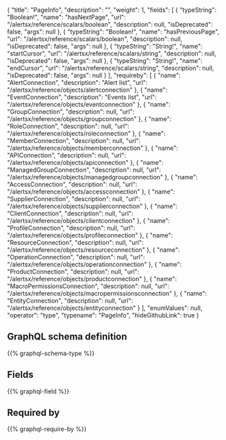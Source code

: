{
  "title": "PageInfo",
  "description": "",
  "weight": 1,
  "fields": [
    {
      "typeString": "Boolean!",
      "name": "hasNextPage",
      "url": "/alertsx/reference/scalars/boolean",
      "description": null,
      "isDeprecated": false,
      "args": null
    },
    {
      "typeString": "Boolean!",
      "name": "hasPreviousPage",
      "url": "/alertsx/reference/scalars/boolean",
      "description": null,
      "isDeprecated": false,
      "args": null
    },
    {
      "typeString": "String!",
      "name": "startCursor",
      "url": "/alertsx/reference/scalars/string",
      "description": null,
      "isDeprecated": false,
      "args": null
    },
    {
      "typeString": "String!",
      "name": "endCursor",
      "url": "/alertsx/reference/scalars/string",
      "description": null,
      "isDeprecated": false,
      "args": null
    }
  ],
  "requireby": [
    {
      "name": "AlertConnection",
      "description": "Alert list",
      "url": "/alertsx/reference/objects/alertconnection"
    },
    {
      "name": "EventConnection",
      "description": "Events list",
      "url": "/alertsx/reference/objects/eventconnection"
    },
    {
      "name": "GroupConnection",
      "description": null,
      "url": "/alertsx/reference/objects/groupconnection"
    },
    {
      "name": "RoleConnection",
      "description": null,
      "url": "/alertsx/reference/objects/roleconnection"
    },
    {
      "name": "MemberConnection",
      "description": null,
      "url": "/alertsx/reference/objects/memberconnection"
    },
    {
      "name": "APIConnection",
      "description": null,
      "url": "/alertsx/reference/objects/apiconnection"
    },
    {
      "name": "ManagedGroupConnection",
      "description": null,
      "url": "/alertsx/reference/objects/managedgroupconnection"
    },
    {
      "name": "AccessConnection",
      "description": null,
      "url": "/alertsx/reference/objects/accessconnection"
    },
    {
      "name": "SupplierConnection",
      "description": null,
      "url": "/alertsx/reference/objects/supplierconnection"
    },
    {
      "name": "ClientConnection",
      "description": null,
      "url": "/alertsx/reference/objects/clientconnection"
    },
    {
      "name": "ProfileConnection",
      "description": null,
      "url": "/alertsx/reference/objects/profileconnection"
    },
    {
      "name": "ResourceConnection",
      "description": null,
      "url": "/alertsx/reference/objects/resourceconnection"
    },
    {
      "name": "OperationConnection",
      "description": null,
      "url": "/alertsx/reference/objects/operationconnection"
    },
    {
      "name": "ProductConnection",
      "description": null,
      "url": "/alertsx/reference/objects/productconnection"
    },
    {
      "name": "MacroPermissionsConnection",
      "description": null,
      "url": "/alertsx/reference/objects/macropermissionsconnection"
    },
    {
      "name": "EntityConnection",
      "description": null,
      "url": "/alertsx/reference/objects/entityconnection"
    }
  ],
  "enumValues": null,
  "operator": "type",
  "typename": "PageInfo",
  "hideGithubLink": true
}
## GraphQL schema definition

{{% graphql-schema-type %}}

## Fields

{{% graphql-field %}}

## Required by

{{% graphql-require-by %}}
